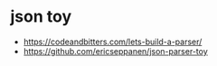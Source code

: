 # json toy

- <https://codeandbitters.com/lets-build-a-parser/>
- <https://github.com/ericseppanen/json-parser-toy>
